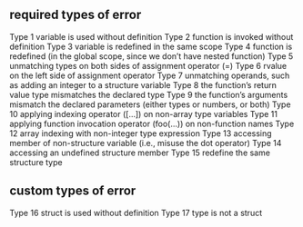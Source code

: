 
## required types of error
Type 1 variable is used without definition
Type 2 function is invoked without definition
Type 3 variable is redefined in the same scope
Type 4 function is redefined (in the global scope, since we don’t have nested function)
Type 5 unmatching types on both sides of assignment operator (=)
Type 6 rvalue on the left side of assignment operator
Type 7 unmatching operands, such as adding an integer to a structure variable
Type 8 the function’s return value type mismatches the declared type
Type 9 the function’s arguments mismatch the declared parameters (either types or numbers, or both)
Type 10 applying indexing operator ([...]) on non-array type variables
Type 11 applying function invocation operator (foo(...)) on non-function names Type 12 array indexing with non-integer type expression
Type 13 accessing member of non-structure variable (i.e., misuse the dot operator) Type 14 accessing an undefined structure member
Type 15 redefine the same structure type

## custom types of error
Type 16 struct is used without definition
Type 17 type is not a struct
